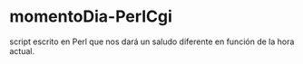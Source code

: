 # momentoDia-PerlCgi
script escrito en Perl que nos dará un saludo diferente en función de la hora actual.
